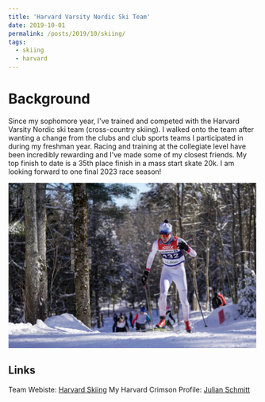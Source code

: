 ```yaml
---
title: 'Harvard Varsity Nordic Ski Team'
date: 2019-10-01
permalink: /posts/2019/10/skiing/
tags:
  - skiing
  - harvard
---
```

Background
======
Since my sophomore year, I've trained and competed with the Harvard Varsity Nordic ski team (cross-country skiing). I walked onto the team after wanting a change from the clubs and club sports teams I participated in during my freshman year. Racing and training at the collegiate level have been incredibly rewarding and I've made some of my closest friends. My top finish to date is a 35th place finish in a mass start skate 20k. I am looking forward to one final 2023 race season! 

<img src="/images/all_j_photos/j_race_22.jpeg" alt="Racing at Craftsbury" width="500"/>

Links
------
Team Webiste: [Harvard Skiing](https://gocrimson.com/sports/alpine-skiing)
My Harvard Crimson Profile: [Julian Schmitt](https://gocrimson.com/sports/alpine-skiing/roster/julian-schmitt/24928)
